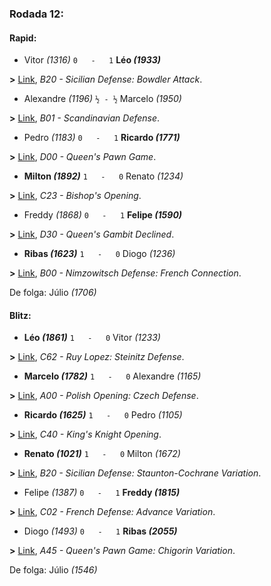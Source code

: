 ### Rodada 12:

#### Rapid:

* Vitor *(1316)* `0   -   1` **Léo *(1933)*** 

**>** [Link](https://www.lichess.org/HHOQWigg), *B20 - Sicilian Defense: Bowdler Attack*.
* Alexandre *(1196)* `½ - ½` Marcelo *(1950)* 

**>** [Link](https://www.lichess.org/EpHWeWxy), *B01 - Scandinavian Defense*.
* Pedro *(1183)* `0   -   1` **Ricardo *(1771)*** 

**>** [Link](https://www.lichess.org/3bvheiJ5), *D00 - Queen's Pawn Game*.
* **Milton *(1892)*** `1   -   0` Renato *(1234)* 

**>** [Link](https://www.lichess.org/2RRLRxRt), *C23 - Bishop's Opening*.
* Freddy *(1868)* `0   -   1` **Felipe *(1590)*** 

**>** [Link](https://www.lichess.org/RmTb2iD3), *D30 - Queen's Gambit Declined*.
* **Ribas *(1623)*** `1   -   0` Diogo *(1236)* 

**>** [Link](https://www.lichess.org/RsaJBLmG), *B00 - Nimzowitsch Defense: French Connection*.

De folga: Júlio *(1706)*

#### Blitz:

* **Léo *(1861)*** `1   -   0` Vitor *(1233)* 

**>** [Link](https://www.lichess.org/EtDVxlHb), *C62 - Ruy Lopez: Steinitz Defense*.
* **Marcelo *(1782)*** `1   -   0` Alexandre *(1165)* 

**>** [Link](https://www.lichess.org/ual2NNE4), *A00 - Polish Opening: Czech Defense*.
* **Ricardo *(1625)*** `1   -   0` Pedro *(1105)* 

**>** [Link](https://www.lichess.org/7Nkr2iz9), *C40 - King's Knight Opening*.
* **Renato *(1021)*** `1   -   0` Milton *(1672)* 

**>** [Link](https://www.lichess.org/hRqL9LVj), *B20 - Sicilian Defense: Staunton-Cochrane Variation*.
* Felipe *(1387)* `0   -   1` **Freddy *(1815)*** 

**>** [Link](https://www.lichess.org/B0i0X5fg), *C02 - French Defense: Advance Variation*.
* Diogo *(1493)* `0   -   1` **Ribas *(2055)*** 

**>** [Link](https://www.lichess.org/ovy99Fgs), *A45 - Queen's Pawn Game: Chigorin Variation*.

De folga: Júlio *(1546)*


